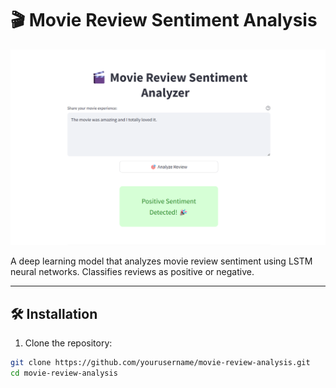 ﻿# 🎬 Movie Review Sentiment Analysis

![Demo](image.png) 

A deep learning model that analyzes movie review sentiment using LSTM neural networks. Classifies reviews as positive or negative.

----
## 🛠️ Installation

1. Clone the repository:
```bash
git clone https://github.com/yourusername/movie-review-analysis.git
cd movie-review-analysis